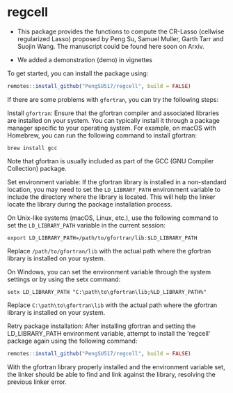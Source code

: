 # regcell

- This package provides the functions to compute the CR-Lasso (cellwise regularized Lasso) proposed by Peng Su, Samuel Muller, Garth Tarr and Suojin Wang. The manuscript could be found here soon on Arxiv.

- We added a demonstration (demo) in vignettes

To get started, you can install the package using:

```r
remotes::install_github("PengSU517/regcell", build = FALSE)
```

If there are some problems with `gfortran`, you can try the following steps:

Install `gfortran`: Ensure that the gfortran compiler and associated libraries are installed on your system. You can typically install it through a package manager specific to your operating system. For example, on macOS with Homebrew, you can run the following command to install gfortran:

```
brew install gcc
```

Note that gfortran is usually included as part of the GCC (GNU Compiler Collection) package.

Set environment variable: If the gfortran library is installed in a non-standard location, you may need to set the `LD_LIBRARY_PATH` environment variable to include the directory where the library is located. This will help the linker locate the library during the package installation process.

On Unix-like systems (macOS, Linux, etc.), use the following command to set the `LD_LIBRARY_PATH` variable in the current session:

```
export LD_LIBRARY_PATH=/path/to/gfortran/lib:$LD_LIBRARY_PATH
```

Replace `/path/to/gfortran/lib` with the actual path where the gfortran library is installed on your system.


On Windows, you can set the environment variable through the system settings or by using the setx command:

```
setx LD_LIBRARY_PATH "C:\path\to\gfortran\lib;%LD_LIBRARY_PATH%"
```

Replace `C:\path\to\gfortran\lib` with the actual path where the gfortran library is installed on your system.

Retry package installation: After installing gfortran and setting the LD_LIBRARY_PATH environment variable, attempt to install the 'regcell' package again using the following command:

```r
remotes::install_github("PengSU517/regcell", build = FALSE)
```

With the gfortran library properly installed and the environment variable set, the linker should be able to find and link against the library, resolving the previous linker error.

